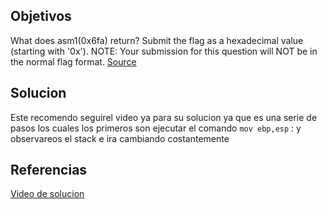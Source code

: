 ## Objetivos
What does asm1(0x6fa) return? Submit the flag as a hexadecimal value (starting with '0x'). NOTE: Your submission for this question will NOT be in the normal flag format. [Source](https://jupiter.challenges.picoctf.org/static/b41e08fc19ceb9d0466ebd68d36c5630/test.S)
## Solucion
Este recomendo seguirel video ya para su solucion ya que es una serie de pasos los cuales los primeros son  ejecutar el comando `mov ebp,esp` :
y observareos el stack e ira cambiando costantemente 
## Referencias
[Video de solucion](https://www.youtube.com/watch?v=R4r1cbBvPqk&list=PLDo9DMLZyP6kTZ8Td37-LdbAx4-yNfHBl&index=54)